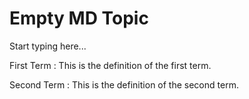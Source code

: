 # Empty MD Topic

Start typing here...

First Term
: This is the definition of the first term.

Second Term
: This is the definition of the second term.